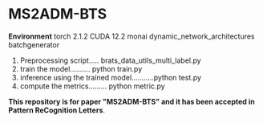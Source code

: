 # MS2ADM-BTS


**Environment**
    torch 2.1.2
    CUDA 12.2
    monai
    dynamic_network_architectures
    batchgenerator


1) Preprocessing script.....  brats_data_utils_multi_label.py
2) train the model.......... python train.py
3) inference using the trained model...........python test.py
4) compute the metrics......... python metric.py
   
**This repository is for paper "MS2ADM-BTS" and it has been accepted in Pattern ReCognition Letters**.

